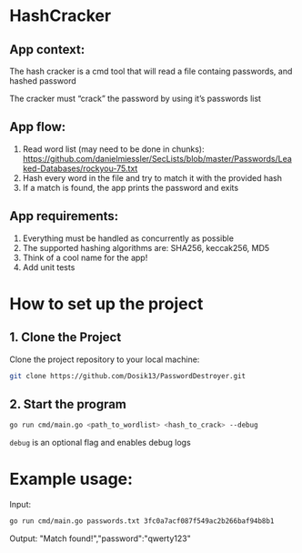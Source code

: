 # HashCracker

## App context:

The hash cracker is a cmd tool that will read a file containg passwords, and hashed password

The cracker must “crack” the password by using it’s passwords list

## App flow:

1. Read word list (may need to be done in chunks): https://github.com/danielmiessler/SecLists/blob/master/Passwords/Leaked-Databases/rockyou-75.txt
2. Hash every word in the file and try to match it with the provided hash
3. If a match is found, the app prints the password  and exits

## App requirements:

1. Everything must be handled as concurrently as possible
2. The supported hashing algorithms are: SHA256, keccak256, MD5
3. Think of a cool name for the app!
4. Add unit tests

# How to set up the project

## 1. Clone the Project

Clone the project repository to your local machine:

```bash
git clone https://github.com/Dosik13/PasswordDestroyer.git
```

## 2. Start the program

```bash
go run cmd/main.go <path_to_wordlist> <hash_to_crack> --debug
```

`debug` is an optional flag and enables debug logs

# Example usage:

Input:

```bash
go run cmd/main.go passwords.txt 3fc0a7acf087f549ac2b266baf94b8b1
```

Output:
"Match found!","password":"qwerty123"
